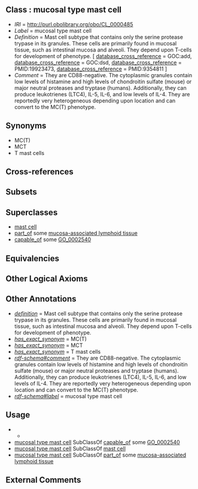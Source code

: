 
## Class : mucosal type mast cell

 * *IRI* = http://purl.obolibrary.org/obo/CL_0000485
 * *Label* = mucosal type mast cell
 * *Definition* = Mast cell subtype that contains only the serine protease trypase in its granules. These cells are primarily found in mucosal tissue, such as intestinal mucosa and alveoli. They depend upon T-cells for development of phenotype. [ [database_cross_reference](../../ef/oboInOwl#hasDbXref.md) = GOC:add, [database_cross_reference](../../ef/oboInOwl#hasDbXref.md) = GOC:dsd, [database_cross_reference](../../ef/oboInOwl#hasDbXref.md) = PMID:19923473, [database_cross_reference](../../ef/oboInOwl#hasDbXref.md) = PMID:9354811 ]
 * *Comment* = They are CD88-negative. The cytoplasmic granules contain low levels of histamine and high levels of chondroitin sulfate (mouse) or major neutral proteases and tryptase (humans). Additionally, they can produce leukotrienes (LTC4), IL-5, IL-6, and low levels of IL-4. They are reportedly very heterogeneous depending upon location and can convert to the MC(T) phenotype.

## Synonyms

 * MC(T)
 * MCT
 * T mast cells

## Cross-references


## Subsets


## Superclasses

 * [mast cell](../../CL/97/CL_0000097.md)
 * [part_of](../../BFO/50/BFO_0000050.md) some [mucosa-associated lymphoid tissue](../../UBERON/61/UBERON_0001961.md)
 * [capable_of](../../RO/15/RO_0002215.md) some [GO_0002540](../../GO/40/GO_0002540.md)

## Equivalencies


## Other Logical Axioms


## Other Annotations

 * *[definition](../../IAO/15/IAO_0000115.md)* = Mast cell subtype that contains only the serine protease trypase in its granules. These cells are primarily found in mucosal tissue, such as intestinal mucosa and alveoli. They depend upon T-cells for development of phenotype.
 * *[has_exact_synonym](../../ym/oboInOwl#hasExactSynonym.md)* = MC(T)
 * *[has_exact_synonym](../../ym/oboInOwl#hasExactSynonym.md)* = MCT
 * *[has_exact_synonym](../../ym/oboInOwl#hasExactSynonym.md)* = T mast cells
 * *[rdf-schema#comment](../../nt/rdf-schema#comment.md)* = They are CD88-negative. The cytoplasmic granules contain low levels of histamine and high levels of chondroitin sulfate (mouse) or major neutral proteases and tryptase (humans). Additionally, they can produce leukotrienes (LTC4), IL-5, IL-6, and low levels of IL-4. They are reportedly very heterogeneous depending upon location and can convert to the MC(T) phenotype.
 * *[rdf-schema#label](../../el/rdf-schema#label.md)* = mucosal type mast cell

## Usage

 * -
 * [mucosal type mast cell](../../CL/85/CL_0000485.md) SubClassOf [capable_of](../../RO/15/RO_0002215.md) some [GO_0002540](../../GO/40/GO_0002540.md)
 * [mucosal type mast cell](../../CL/85/CL_0000485.md) SubClassOf [mast cell](../../CL/97/CL_0000097.md)
 * [mucosal type mast cell](../../CL/85/CL_0000485.md) SubClassOf [part_of](../../BFO/50/BFO_0000050.md) some [mucosa-associated lymphoid tissue](../../UBERON/61/UBERON_0001961.md)

## External Comments

